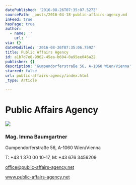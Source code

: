 ```yaml
---
datePublished: '2016-08-26T07:35:07.527Z'
sourcePath: _posts/2016-04-18-public-affairs-agency.md
inFeed: true
hasPage: true
author:
  - name: ''
    url: ''
via: {}
dateModified: '2016-08-26T07:35:06.759Z'
title: Public Affairs Agency
id: a1b7d7e8-9962-45ea-b604-0a95ee046a22
publisher: {}
description: 'Gumpendorferstraße 56, A-1060 Wien/Vienna'
starred: false
url: public-affairs-agency/index.html
_type: Article

---
```

# Public Affairs Agency
![](https://s3-us-west-2.amazonaws.com/the-grid-img/p/87f0552609200cc8f1a47dfb4628a308df3650af.jpg)

### Mag. Imma Baumgartner

Gumpendorferstraße 56, A-1060 Wien/Vienna

T: +43 1 370 00 10-17, M: +43 676 3456209

office@public-affairs-agency.net

www.public-affairs-agency.net